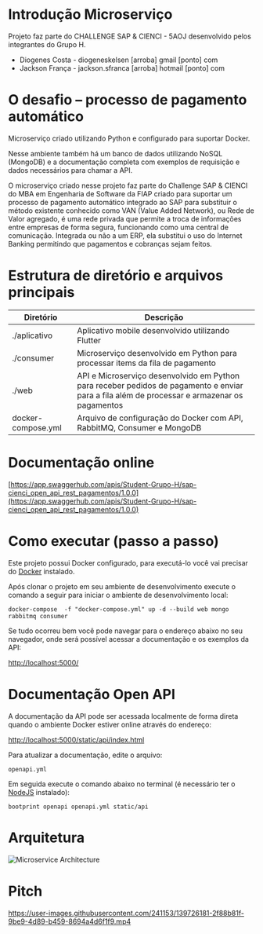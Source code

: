 # Introdução Microserviço

Projeto faz parte do CHALLENGE SAP & CIENCI - 5AOJ desenvolvido pelos integrantes do Grupo H.

- Diogenes Costa - diogeneskelsen [arroba] gmail [ponto] com
- Jackson França - jackson.sfranca [arroba] hotmail [ponto] com

# O desafio – processo de pagamento automático

Microserviço criado utilizando Python e configurado para suportar Docker. 

Nesse ambiente também há um banco de dados utilizando NoSQL (MongoDB) e a documentação completa com  exemplos de requisição e dados necessários para chamar a API. 

O microserviço criado nesse projeto faz parte do Challenge SAP & CIENCI do MBA em Engenharia de Software da FIAP criado para suportar um processo de pagamento automático integrado ao SAP para substituir o método existente conhecido como VAN (Value Added Network), ou Rede de Valor agregado, é uma rede privada que permite a troca de informações entre empresas de forma segura, funcionando como uma central de comunicação. Integrada ou não a um ERP, ela substitui o uso do Internet Banking permitindo que pagamentos e cobranças sejam feitos.

# Estrutura de diretório e arquivos principais

| Diretório | Descrição |
| ----------- | ----------- |
| ./aplicativo | Aplicativo mobile desenvolvido utilizando Flutter |
| ./consumer | Microserviço desenvolvido em Python para processar items da fila de pagamento |
| ./web | API e Microserviço desenvolvido em Python para receber pedidos de pagamento e enviar para a fila além de processar e armazenar os pagamentos |
| docker-compose.yml | Arquivo de configuração do Docker com API, RabbitMQ, Consumer e MongoDB |


# Documentação online

[https://app.swaggerhub.com/apis/Student-Grupo-H/sap-cienci_open_api_rest_pagamentos/1.0.0](https://app.swaggerhub.com/apis/Student-Grupo-H/sap-cienci_open_api_rest_pagamentos/1.0.0)

# Como executar (passo a passo)

Este projeto possui Docker configurado, para executá-lo você vai precisar do [Docker](https://www.docker.com/) instalado.

Após clonar o projeto em seu ambiente de desenvolvimento execute o comando a seguir para iniciar o ambiente de desenvolvimento local:

``` docker-compose  -f "docker-compose.yml" up -d --build web mongo rabbitmq consumer  ```

Se tudo ocorreu bem você pode navegar para o endereço abaixo no seu navegador, onde será possível acessar a documentação e os exemplos da API:

[http://localhost:5000/](http://localhost:5000/)

# Documentação Open API

A documentação da API pode ser acessada localmente de forma direta quando o ambiente Docker estiver online através do endereço: 

[http://localhost:5000/static/api/index.html](http://localhost:5000/static/api/index.html)

Para atualizar a documentação, edite o arquivo:

```openapi.yml```

Em seguida execute o comando abaixo no terminal (é necessário ter o [NodeJS](https://nodejs.org/en/) instalado):

```bootprint openapi openapi.yml static/api```

# Arquitetura

![Microservice Architecture](https://github.com/fase-5-grupo-h/challenge-sap-cienci/blob/main/web/static/architecture.jpg?raw=true)

# Pitch

https://user-images.githubusercontent.com/241153/139726181-2f88b81f-9be9-4d89-b459-8694a4d6f1f9.mp4
